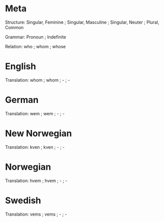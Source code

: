 Meta
====

Structure: Singular, Feminine ; Singular, Masculine ; Singular, Neuter ; Plural, Common

Grammar:   Pronoun ; Indefinite

Relation:  who ; whom ; whose



English
=======

Translation: whom ; whom ; - ; -



German
======

Translation: wem ; wem ; - ; -



New Norwegian
=============

Translation: kven ; kven ; - ; -



Norwegian
=========

Translation: hvem ; hvem ; - ; -



Swedish
=======

Translation: vems ; vems ; - ; -
